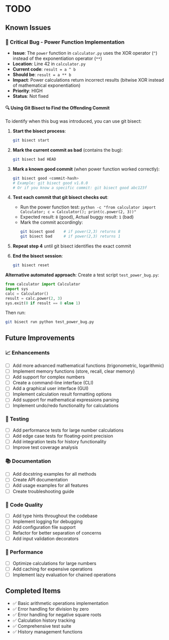 # TODO

## Known Issues

### 🐛 Critical Bug - Power Function Implementation
- **Issue**: The `power` function in `calculator.py` uses the XOR operator (`^`) instead of the exponentiation operator (`**`)
- **Location**: Line 42 in `calculator.py`
- **Current code**: `result = a ^ b`
- **Should be**: `result = a ** b`
- **Impact**: Power calculations return incorrect results (bitwise XOR instead of mathematical exponentiation)
- **Priority**: HIGH
- **Status**: Not fixed

#### 🔍 Using Git Bisect to Find the Offending Commit
To identify when this bug was introduced, you can use git bisect:

1. **Start the bisect process**:
   ```bash
   git bisect start
   ```

2. **Mark the current commit as bad** (contains the bug):
   ```bash
   git bisect bad HEAD
   ```

3. **Mark a known good commit** (when power function worked correctly):
   ```bash
   git bisect good <commit-hash>
   # Example: git bisect good v1.0.0
   # Or if you know a specific commit: git bisect good abc123f
   ```

4. **Test each commit that git bisect checks out**:
   - Run the power function test: `python -c "from calculator import Calculator; c = Calculator(); print(c.power(2, 3))"`
   - Expected result: `8` (good), Actual buggy result: `1` (bad)
   - Mark the commit accordingly:
     ```bash
     git bisect good    # if power(2,3) returns 8
     git bisect bad     # if power(2,3) returns 1
     ```

5. **Repeat step 4** until git bisect identifies the exact commit

6. **End the bisect session**:
   ```bash
   git bisect reset
   ```

**Alternative automated approach**:
Create a test script `test_power_bug.py`:
```python
from calculator import Calculator
import sys
calc = Calculator()
result = calc.power(2, 3)
sys.exit(0 if result == 8 else 1)
```

Then run:
```bash
git bisect run python test_power_bug.py
```

## Future Improvements

### 📈 Enhancements
- [ ] Add more advanced mathematical functions (trigonometric, logarithmic)
- [ ] Implement memory functions (store, recall, clear memory)
- [ ] Add support for complex numbers
- [ ] Create a command-line interface (CLI)
- [ ] Add a graphical user interface (GUI)
- [ ] Implement calculation result formatting options
- [ ] Add support for mathematical expressions parsing
- [ ] Implement undo/redo functionality for calculations

### 🧪 Testing
- [ ] Add performance tests for large number calculations
- [ ] Add edge case tests for floating-point precision
- [ ] Add integration tests for history functionality
- [ ] Improve test coverage analysis

### 📚 Documentation
- [ ] Add docstring examples for all methods
- [ ] Create API documentation
- [ ] Add usage examples for all features
- [ ] Create troubleshooting guide

### 🔧 Code Quality
- [ ] Add type hints throughout the codebase
- [ ] Implement logging for debugging
- [ ] Add configuration file support
- [ ] Refactor for better separation of concerns
- [ ] Add input validation decorators

### 🚀 Performance
- [ ] Optimize calculations for large numbers
- [ ] Add caching for expensive operations
- [ ] Implement lazy evaluation for chained operations

## Completed Items

- ✅ Basic arithmetic operations implementation
- ✅ Error handling for division by zero
- ✅ Error handling for negative square roots
- ✅ Calculation history tracking
- ✅ Comprehensive test suite
- ✅ History management functions
